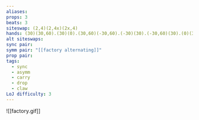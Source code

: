 ```yaml
---
aliases: 
props: 3
beats: 3
siteswap: (2,4)(2,4x)(2x,4)
hands: (30)(30,60).(30)(0).(30,60)(-30,60).(-30)(30).(-30,60)(30).(0)(30).
alt siteswaps: 
sync pair: 
symm pair: "[[factory alternating]]"
prop pair: 
tags:
  - sync
  - asymm
  - carry
  - drop
  - claw
LoJ difficulty: 3
---
```

![[factory.gif]]
